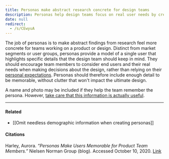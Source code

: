 ```yaml
---
title: Personas make abstract research concrete for design teams
description: Personas help design teams focus on real user needs by creating detailed, memorable models of single users, improving product decisions without relying on personal assumptions.
date: null
redirect:
  - /s/CEwyuA
---
```


The job of personas is to make abstract findings from research feel more concrete for teams working on a product or design. Distinct from market segments or user groups, personas provide a model of a single user that highlights specific details that the design team should keep in mind. They should encourage team members to consider end users and their real needs when making decisions about the design, rather than relying on their [personal expectations](https://publish.obsidian.md/mobydiction/notes/%C2%B6+Egocentric+anchoring). Personas should therefore include enough detail to be memorable, without clutter that won't impact the ultimate design.

A name and photo may be included if they help the team remember the persona. However, [take care that this information is actually useful](https://publish.obsidian.md/mobydiction/notes/Omit+needless+demographic+information+when+creating+personas).

---

#### Related

- [[Omit needless demographic information when creating personas]]

#### Citations

Harley, Aurora. _“Personas Make Users Memorable for Product Team Members.”_ Nielsen Norman Group (blog). Accessed October 10, 2020. [Link](https://www.nngroup.com/articles/persona/)
